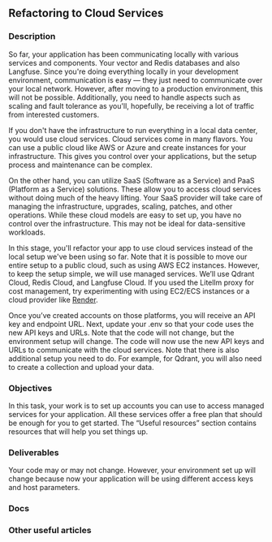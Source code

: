 ## Refactoring to Cloud Services

### Description

So far, your application has been communicating locally with various services and components. Your vector and Redis databases and also Langfuse. Since you're doing everything locally in your development environment, communication is easy — they just need to communicate over your local network. 
However, after moving to a production environment, this will not be possible. Additionally, you need to handle aspects such as scaling and fault tolerance as you'll, hopefully, be receiving a lot of traffic from interested customers.

If you don't have the infrastructure to run everything in a local data center,  you would use cloud services. Cloud services come in many flavors. You can use a public cloud like AWS or Azure and create instances for your infrastructure. This gives you control over your applications, but the setup process and maintenance can be complex.

On the other hand, you can utilize SaaS (Software as a Service) and PaaS (Platform as a Service) solutions. These allow you to access cloud services without doing much of the heavy lifting. Your SaaS provider will take care of managing the infrastructure, upgrades, scaling, patches, and other operations. While these cloud models are easy to set up, you have no control over the infrastructure. This may not be ideal for data-sensitive workloads.

In this stage, you'll refactor your app to use cloud services instead of the local setup we've been using so far. Note that it is possible to move our entire setup to a public cloud, such as using AWS EC2 instances. However, to keep the setup simple, we will use managed services. We’ll use Qdrant Cloud, Redis Cloud, and Langfuse Cloud. If you used the Litellm proxy for cost management, try experimenting with using EC2/ECS instances or a cloud provider like [Render](https://render.com/deploy?repo=https://github.com/BerriAI/litellm).

Once you’ve created accounts on those platforms, you will receive an API key and endpoint URL. Next, update your .env so that your code uses the new API keys and URLs. Note that the code will not change, but the environment setup will change. The code will now use the new API keys and URLs to communicate with the cloud services. Note that there is also additional setup you need to do. For example, for Qdrant, you will also need to create a collection and upload your data. 

### Objectives

In this task, your work is to set up accounts you can use to access managed services for your application. All these services offer a free plan that should be enough for you to get started. The “Useful resources” section contains resources that will help you set things up.

### Deliverables

Your code may or may not change. However, your environment set up will change because now your application will be using different access keys and host parameters.

### Docs

### Other useful articles